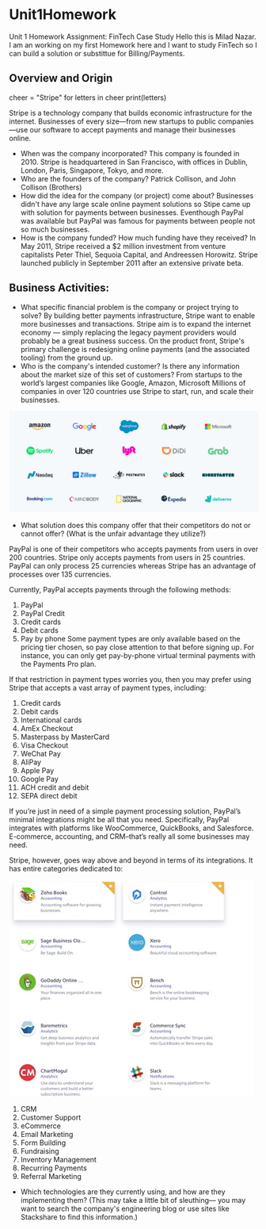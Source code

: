 # Unit1Homework
Unit 1 Homework Assignment: FinTech Case Study
Hello this is Milad Nazar. I am an working on my first Homework here and I want to study FinTech so I can build a solution or substittue for Billing/Payments. 
## Overview and Origin
cheer = "Stripe"
for letters in cheer
print(letters)

Stripe is a technology company that builds economic infrastructure for the internet. Businesses of every size—from new startups to public companies—use our software to accept payments and manage their businesses online.
* When was the company incorporated?
This company is founded in 2010. Stripe is headquartered in San Francisco, with offices in Dublin, London, Paris, Singapore, Tokyo, and more.
* Who are the founders of the company?
Patrick Collison, and John Collison (Brothers)
* How did the idea for the company (or project) come about?
Businesses didn't have any large scale online payment solutions so Stipe came up with solution for payments between businesses. Eventhough PayPal was available but PayPal was famous for payments between people not so much businesses. 
* How is the company funded? How much funding have they received?
In May 2011, Stripe received a $2 million investment from venture capitalists Peter Thiel, Sequoia Capital, and Andreessen Horowitz. Stripe launched publicly in September 2011 after an extensive private beta.
## Business Activities:
* What specific financial problem is the company or project trying to solve?
By building better payments infrastructure, Stripe want to enable more businesses and transactions. Stripe aim is to expand the internet economy — simply replacing the legacy payment providers would probably be a great business success.
On the product front, Stripe's primary challenge is redesigning online payments (and the associated tooling) from the ground up. 
* Who is the company's intended customer?  Is there any information about the market size of this set of customers?
From startups to the world’s largest companies like Google, Amazon, Microsoft
Millions of companies in over 120 countries use Stripe to start, run, and scale their businesses.

![alt text](Customers.jpg)

* What solution does this company offer that their competitors do not or cannot offer? (What is the unfair advantage they utilize?)

PayPal is one of their competitors who accepts payments from users in over 200 countries. Stripe only accepts payments from users in 25 countries. PayPal can only process 25 currencies whereas Stripe has an advantage of processes over 135 currencies.

Currently, PayPal accepts payments through the following methods:

1. PayPal
2. PayPal Credit
3. Credit cards
4. Debit cards
5. Pay by phone
Some payment types are only available based on the pricing tier chosen, so pay close attention to that before signing up. For instance, you can only get pay-by-phone virtual terminal payments with the Payments Pro plan.

If that restriction in payment types worries you, then you may prefer using Stripe that accepts a vast array of payment types, including:

1. Credit cards
2. Debit cards
3. International cards
4. AmEx Checkout
5. Masterpass by MasterCard
6. Visa Checkout
7. WeChat Pay
8. AliPay
9. Apple Pay
10. Google Pay
11. ACH credit and debit
12. SEPA direct debit

If you’re just in need of a simple payment processing solution, PayPal’s minimal integrations might be all that you need. Specifically, PayPal integrates with platforms like WooCommerce, QuickBooks, and Salesforce. E-commerce, accounting, and CRM–that’s really all some businesses may need.

Stripe, however, goes way above and beyond in terms of its integrations. It has entire categories dedicated to:

![alt text](Integrations.jpg)

1. CRM
2. Customer Support
3. eCommerce
4. Email Marketing
5. Form Building
6. Fundraising
7. Inventory Management
8. Recurring Payments
9. Referral Marketing

* Which technologies are they currently using, and how are they implementing them? (This may take a little bit of sleuthing–– you may want to search the company's engineering blog or use sites like Stackshare to find this information.)